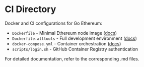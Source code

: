 # CI Directory

Docker and CI configurations for Go Ethereum:

- `Dockerfile` - Minimal Ethereum node image ([docs](DOCKERFILE_NODE.md))
- `Dockerfile.alltools` - Full development environment ([docs](DOCKERFILE_ALLTOOLS.md))
- `docker-compose.yml` - Container orchestration ([docs](DOCKER_COMPOSE.md))
- `scripts/login.sh` - GitHub Container Registry authentication

For detailed documentation, refer to the corresponding .md files. 